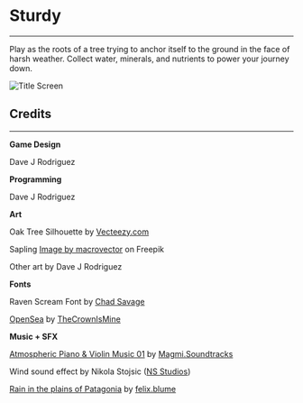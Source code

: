 # Sturdy
---
Play as the roots of a tree trying to anchor itself to the ground in the face of harsh weather. Collect water, minerals, and nutrients to power your journey down.

![Title Screen](https://ggj.s3.amazonaws.com/styles/game_content__wide/games/screenshots/2023/02/760123/titlescreen.png?itok=5nR5fk72&timestamp=1675628629)

## Credits
---
**Game Design**

Dave J Rodriguez

**Programming**

Dave J Rodriguez

**Art**

Oak Tree Silhouette by [Vecteezy.com](https://www.vecteezy.com/?utm_source=vecteezy-download&utm_medium=license-info-pdf&utm_campaign=license-info-document)

Sapling [Image by macrovector](https://www.freepik.com/free-vector/tree-with-green-leaves-isolated-white-background_11059040.htm#query=tree%20sapling&position=5&from_view=keyword) on Freepik

Other art by Dave J Rodriguez

**Fonts**

Raven Scream Font by [Chad Savage](http://www.sinisterfonts.com/)

[OpenSea](https://www.fontspace.com/opensea-thecrownismine-nfts-font-f72643) by [TheCrownIsMine](https://www.fontspace.com/thecrownismine)

**Music + SFX**

[Atmospheric Piano & Violin Music 01](https://freesound.org/people/Magmi.Soundtracks/sounds/478255/) by [Magmi.Soundtracks](https://freesound.org/people/Magmi.Soundtracks/)

Wind sound effect by Nikola Stojsic ([NS Studios](https://nsstudiosweb.com/usc.php))

[Rain in the plains of Patagonia](https://freesound.org/people/felix.blume/sounds/414143/) by [felix.blume](https://freesound.org/people/felix.blume/)
